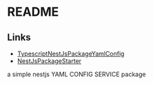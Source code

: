 # README

## Links

- [TypescriptNestJsPackageYamlConfig](https://github.com/koakh/TypescriptNestJsPackageYamlConfig)
- [NestJsPackageStarter](https://github.com/koakh/NestJsPackageStarter)

a simple nestjs YAML CONFIG SERVICE package